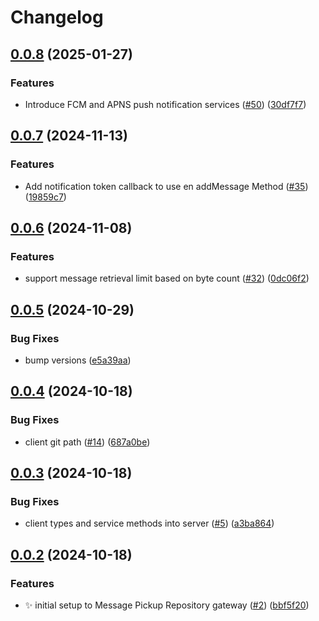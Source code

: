 # Changelog

## [0.0.8](https://github.com/2060-io/message-pickup-repository/compare/@2060.io/message-pickup-repository-client@v0.0.7...@2060.io/message-pickup-repository-client@v0.0.8) (2025-01-27)


### Features

* Introduce FCM and APNS push notification services ([#50](https://github.com/2060-io/message-pickup-repository/issues/50)) ([30df7f7](https://github.com/2060-io/message-pickup-repository/commit/30df7f75e6f51e08ad9911a1bea8621ce3bd8a68))

## [0.0.7](https://github.com/2060-io/message-pickup-repository/compare/@2060.io/message-pickup-repository-client@v0.0.6...@2060.io/message-pickup-repository-client@v0.0.7) (2024-11-13)


### Features

* Add notification token callback to use en addMessage Method ([#35](https://github.com/2060-io/message-pickup-repository/issues/35)) ([19859c7](https://github.com/2060-io/message-pickup-repository/commit/19859c7ff2851744524a224c417fbfeda2720d5e))

## [0.0.6](https://github.com/2060-io/message-pickup-repository/compare/@2060.io/message-pickup-repository-client@v0.0.5...@2060.io/message-pickup-repository-client@v0.0.6) (2024-11-08)


### Features

* support message retrieval limit based on byte count ([#32](https://github.com/2060-io/message-pickup-repository/issues/32)) ([0dc06f2](https://github.com/2060-io/message-pickup-repository/commit/0dc06f2ba6d4f3379ae05cca2d76f56bf66b9669))

## [0.0.5](https://github.com/2060-io/message-pickup-repository/compare/@2060.io/message-pickup-repository-client@v0.0.4...@2060.io/message-pickup-repository-client@v0.0.5) (2024-10-29)


### Bug Fixes

* bump versions ([e5a39aa](https://github.com/2060-io/message-pickup-repository/commit/e5a39aae66abb33c313f51c8cdb796f5a914400a))

## [0.0.4](https://github.com/2060-io/message-pickup-repository/compare/@2060.io/message-pickup-repository-client@v0.0.3...@2060.io/message-pickup-repository-client@v0.0.4) (2024-10-18)

### Bug Fixes

- client git path ([#14](https://github.com/2060-io/message-pickup-repository/issues/14)) ([687a0be](https://github.com/2060-io/message-pickup-repository/commit/687a0be7bfa71e06619b63b8706c2f7b60d6ed4c))

## [0.0.3](https://github.com/2060-io/message-pickup-repository/compare/@2060.io/message-pickup-repository-client@v0.0.2...@2060.io/message-pickup-repository-client@v0.0.3) (2024-10-18)

### Bug Fixes

- client types and service methods into server ([#5](https://github.com/2060-io/message-pickup-repository/issues/5)) ([a3ba864](https://github.com/2060-io/message-pickup-repository/commit/a3ba864c9e1e22d29890722459443ad7d78330b9))

## [0.0.2](https://github.com/2060-io/message-pickup-repository/compare/@2060.io/message-pickup-repository-client-v0.0.1...@2060.io/message-pickup-repository-client@v0.0.2) (2024-10-18)

### Features

- :sparkles: initial setup to Message Pickup Repository gateway ([#2](https://github.com/2060-io/message-pickup-repository/issues/2)) ([bbf5f20](https://github.com/2060-io/message-pickup-repository/commit/bbf5f207ca63f95f1afe83e17523c23b39c6c841))
